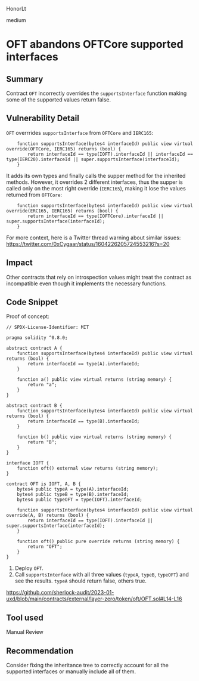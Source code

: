 HonorLt

medium

# OFT abandons OFTCore supported interfaces

## Summary
Contract ```OFT``` incorrectly overrides the ```supportsInterface``` function making some of the supported values return false.

## Vulnerability Detail
```OFT``` overrrides ```supportsInterface``` from ```OFTCore``` and ```IERC165```:
```solidity
    function supportsInterface(bytes4 interfaceId) public view virtual override(OFTCore, IERC165) returns (bool) {
        return interfaceId == type(IOFT).interfaceId || interfaceId == type(IERC20).interfaceId || super.supportsInterface(interfaceId);
    }
```
It adds its own types and finally calls the supper method for the inherited methods. However, it overrides 2 different interfaces, thus the supper is called only on the most right override (```IERC165```), making it lose the values returned from ```OFTCore```:
```solidity
    function supportsInterface(bytes4 interfaceId) public view virtual override(ERC165, IERC165) returns (bool) {
        return interfaceId == type(IOFTCore).interfaceId || super.supportsInterface(interfaceId);
    }
```

For more context, here is a Twitter thread warning about similar issues: https://twitter.com/0xCygaar/status/1604226205724553216?s=20

## Impact
Other contracts that rely on introspection values might treat the contract as incompatible even though it implements the necessary functions.

## Code Snippet

Proof of concept:
```solidity
// SPDX-License-Identifier: MIT

pragma solidity ^0.8.0;

abstract contract A {
    function supportsInterface(bytes4 interfaceId) public view virtual returns (bool) {
        return interfaceId == type(A).interfaceId;
    }

    function a() public view virtual returns (string memory) {
        return "a";
    }
}

abstract contract B {
    function supportsInterface(bytes4 interfaceId) public view virtual returns (bool) {
        return interfaceId == type(B).interfaceId;
    }

    function b() public view virtual returns (string memory) {
        return "B";
    }
}

interface IOFT {
    function oft() external view returns (string memory);
}

contract OFT is IOFT, A, B {
    bytes4 public typeA = type(A).interfaceId;
    bytes4 public typeB = type(B).interfaceId;
    bytes4 public typeOFT = type(IOFT).interfaceId;

    function supportsInterface(bytes4 interfaceId) public view virtual override(A, B) returns (bool) {
        return interfaceId == type(IOFT).interfaceId || super.supportsInterface(interfaceId);
    }

    function oft() public pure override returns (string memory) {
        return "OFT";
    }
}
```

1. Deploy ```OFT```.
2. Call ```supportsInterface``` with all three values (```typeA```, ```typeB```, ```typeOFT```) and see the results. ```typeA``` should return false, others true.

https://github.com/sherlock-audit/2023-01-uxd/blob/main/contracts/external/layer-zero/token/oft/OFT.sol#L14-L16

## Tool used

Manual Review

## Recommendation
Consider fixing the inheritance tree to correctly account for all the supported interfaces or manually include all of them.

